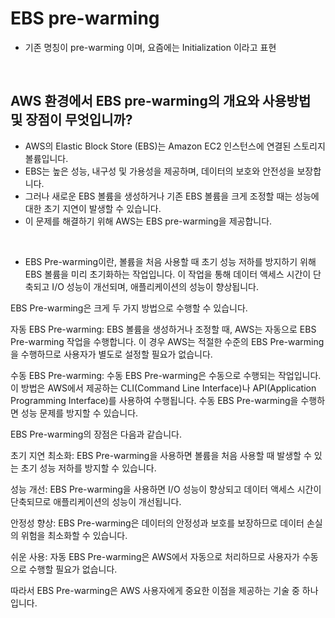 # EBS pre-warming

- 기존 명칭이 pre-warming 이며, 요즘에는 Initialization 이라고 표현

<br>

## AWS 환경에서 EBS pre-warming의 개요와 사용방법 및 장점이 무엇입니까?

- AWS의 Elastic Block Store (EBS)는 Amazon EC2 인스턴스에 연결된 스토리지 볼륨입니다. 
- EBS는 높은 성능, 내구성 및 가용성을 제공하며, 데이터의 보호와 안전성을 보장합니다. 
- 그러나 새로운 EBS 볼륨을 생성하거나 기존 EBS 볼륨을 크게 조정할 때는 성능에 대한 초기 지연이 발생할 수 있습니다. 
- 이 문제를 해결하기 위해 AWS는 EBS pre-warming을 제공합니다.

<br>

- EBS Pre-warming이란, 볼륨을 처음 사용할 때 초기 성능 저하를 방지하기 위해 EBS 볼륨을 미리 초기화하는 작업입니다. 이 작업을 통해 데이터 액세스 시간이 단축되고 I/O 성능이 개선되며, 애플리케이션의 성능이 향상됩니다.

EBS Pre-warming은 크게 두 가지 방법으로 수행할 수 있습니다.

자동 EBS Pre-warming: EBS 볼륨을 생성하거나 조정할 때, AWS는 자동으로 EBS Pre-warming 작업을 수행합니다. 이 경우 AWS는 적절한 수준의 EBS Pre-warming을 수행하므로 사용자가 별도로 설정할 필요가 없습니다.

수동 EBS Pre-warming: 수동 EBS Pre-warming은 수동으로 수행되는 작업입니다. 이 방법은 AWS에서 제공하는 CLI(Command Line Interface)나 API(Application Programming Interface)를 사용하여 수행됩니다. 수동 EBS Pre-warming을 수행하면 성능 문제를 방지할 수 있습니다.

EBS Pre-warming의 장점은 다음과 같습니다.

초기 지연 최소화: EBS Pre-warming을 사용하면 볼륨을 처음 사용할 때 발생할 수 있는 초기 성능 저하를 방지할 수 있습니다.

성능 개선: EBS Pre-warming을 사용하면 I/O 성능이 향상되고 데이터 액세스 시간이 단축되므로 애플리케이션의 성능이 개선됩니다.

안정성 향상: EBS Pre-warming은 데이터의 안정성과 보호를 보장하므로 데이터 손실의 위험을 최소화할 수 있습니다.

쉬운 사용: 자동 EBS Pre-warming은 AWS에서 자동으로 처리하므로 사용자가 수동으로 수행할 필요가 없습니다.

따라서 EBS Pre-warming은 AWS 사용자에게 중요한 이점을 제공하는 기술 중 하나입니다.